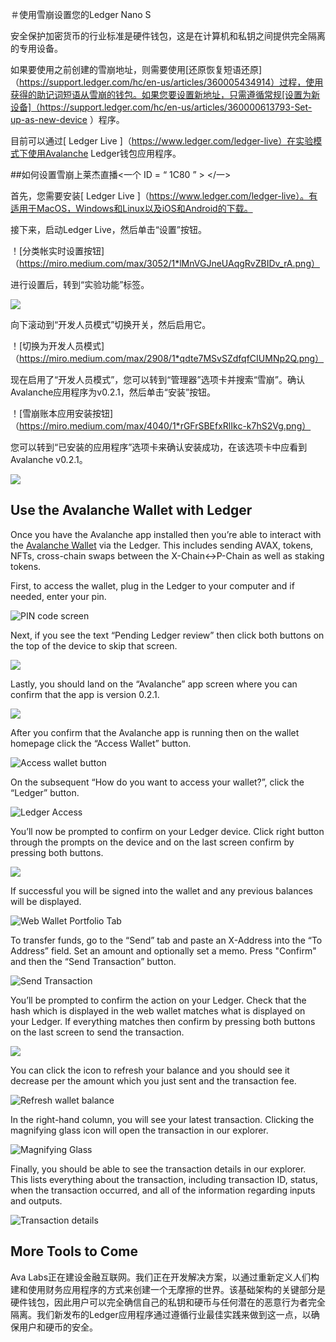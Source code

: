 ＃使用雪崩设置您的Ledger Nano S

安全保护加密货币的行业标准是硬件钱包，这是在计算机和私钥之间提供完全隔离的专用设备。

如果要使用之前创建的雪崩地址，则需要使用[还原恢复短语还原]（https://support.ledger.com/hc/en-us/articles/360005434914）过程，使用获得的助记词短语从雪崩的钱包。如果您要设置新地址，只需遵循常规[设置为新设备]（https://support.ledger.com/hc/en-us/articles/360000613793-Set-up-as-new-device ）程序。

目前可以通过[ Ledger Live ]（https://www.ledger.com/ledger-live）在实验模式下使用Avalanche Ledger钱包应用程序。

##如何设置雪崩上莱杰直播<一个 ID = “ 1C80 ” > </一>

首先，您需要安装[ Ledger Live ]（https://www.ledger.com/ledger-live）。有适用于MacOS，Windows和Linux以及iOS和Android的下载。

接下来，启动Ledger Live，然后单击“设置”按钮。

！[分类帐实时设置按钮]（https://miro.medium.com/max/3052/1*lMnVGJneUAqgRvZBIDv_rA.png）

进行设置后，转到“实验功能”标签。

![](https://miro.medium.com/max/4072/1*HrSweaL-kelTl47QRt38iA.png)

向下滚动到“开发人员模式”切换开关，然后启用它。

！[切换为开发人员模式]（https://miro.medium.com/max/2908/1*qdte7MSvSZdfqfCIUMNp2Q.png）

现在启用了“开发人员模式”，您可以转到“管理器”选项卡并搜索“雪崩”。确认Avalanche应用程序为v0.2.1，然后单击“安装”按钮。

！[雪崩账本应用安装按钮]（https://miro.medium.com/max/4040/1*rGFrSBEfxRlIkc-k7hS2Vg.png）

您可以转到“已安装的应用程序”选项卡来确认安装成功，在该选项卡中应看到Avalanche v0.2.1。

![](https://miro.medium.com/max/3020/1*qBSuxqY52-wxWfM-w1YR_w.png)

## Use the Avalanche Wallet with Ledger <a id="48a3"></a>

Once you have the Avalanche app installed then you’re able to interact with the [Avalanche Wallet](https://wallet.avax.network/) via the Ledger. This includes sending AVAX, tokens, NFTs, cross-chain swaps between the X-Chain&lt;-&gt;P-Chain as well as staking tokens.

First, to access the wallet, plug in the Ledger to your computer and if needed, enter your pin.

![PIN code screen](https://miro.medium.com/max/1852/1*A_1VgMMLeJCYzNst6tdq9A.jpeg)

Next, if you see the text “Pending Ledger review” then click both buttons on the top of the device to skip that screen.

![](https://miro.medium.com/max/1820/1*OxLbAWq5hzjC6P1SmiCqmg.jpeg)

Lastly, you should land on the “Avalanche” app screen where you can confirm that the app is version 0.2.1.

![](https://miro.medium.com/max/1802/1*Qevjy6nhw5UM0ufvxIL_qg.jpeg)

After you confirm that the Avalanche app is running then on the wallet homepage click the “Access Wallet” button.

![Access wallet button](https://miro.medium.com/max/2364/1*SC1uM5xFybz3lfPiKwOHUw.png)

On the subsequent “How do you want to access your wallet?”, click the “Ledger” button.

![Ledger Access](../../../.gitbook/assets/ledger-access.png)

You’ll now be prompted to confirm on your Ledger device. Click right button through the prompts on the device and on the last screen confirm by pressing both buttons.

![](https://miro.medium.com/max/3828/1*xpNt2ajcTdEivDr4xEedQQ.png)

If successful you will be signed into the wallet and any previous balances will be displayed.

![Web Wallet Portfolio Tab](../../../.gitbook/assets/web-wallet-portfolio-tab.png)

To transfer funds, go to the “Send” tab and paste an X-Address into the “To Address” field. Set an amount and optionally set a memo. Press "Confirm" and then the “Send Transaction” button.

![Send Transaction](../../../.gitbook/assets/send-transaction.png)

You’ll be prompted to confirm the action on your Ledger. Check that the hash which is displayed in the web wallet matches what is displayed on your Ledger. If everything matches then confirm by pressing both buttons on the last screen to send the transaction.

![](https://miro.medium.com/max/2932/1*XI8fzBRpDr0PXcuVQPHLvQ.png)

You can click the icon to refresh your balance and you should see it decrease per the amount which you just sent and the transaction fee.

![Refresh wallet balance](../../../.gitbook/assets/refresh-wallet-balance.png)

In the right-hand column, you will see your latest transaction. Clicking the magnifying glass icon will open the transaction in our explorer.

![Magnifying Glass](../../../.gitbook/assets/magnifying-glass.png)

Finally, you should be able to see the transaction details in our explorer. This lists everything about the transaction, including transaction ID, status, when the transaction occurred, and all of the information regarding inputs and outputs.

![Transaction details](../../../.gitbook/assets/transaction-details.png)

## More Tools to Come <a id="135b"></a>

Ava Labs正在建设金融互联网。我们正在开发解决方案，以通过重新定义人们构建和使用财务应用程序的方式来创建一个无摩擦的世界。该基础架构的关键部分是硬件钱包，因此用户可以完全确信自己的私钥和硬币与任何潜在的恶意行为者完全隔离。我们新发布的Ledger应用程序通过遵循行业最佳实践来做到这一点，以确保用户和硬币的安全。

<!--stackedit_data:
eyJoaXN0b3J5IjpbMTQyMjY1MzE0OV19
-->